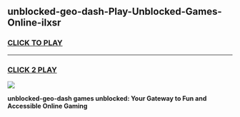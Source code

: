 
## unblocked-geo-dash-Play-Unblocked-Games-Online-ilxsr
<h3>
<a href="https://premium76.site?title=unblocked-geo-dash&ref=25A">CLICK TO PLAY</a></h3>
<hr>

<h3>
<a href="https://premium76.site?title=unblocked-geo-dash&ref=25A">CLICK 2 PLAY</a>
  
</h3>

<a href="https://premium76.site?title=unblocked-geo-dash&ref=25A"><img src="https://clearcache.store/games.png"></a>


**unblocked-geo-dash games unblocked: Your Gateway to Fun and Accessible Online Gaming**
